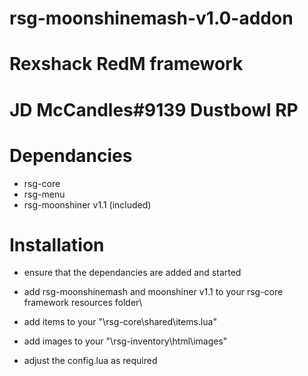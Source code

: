 # rsg-moonshinemash-v1.0-addon 
# Rexshack RedM framework
# JD McCandles#9139 Dustbowl RP
# Dependancies
- rsg-core
- rsg-menu
- rsg-moonshiner v1.1 (included)

# Installation
- ensure that the dependancies are added and started
- add rsg-moonshinemash and moonshiner v1.1 to your rsg-core framework  resources folder\

- add items to your "\rsg-core\shared\items.lua"
- add images to your "\rsg-inventory\html\images"
- adjust the config.lua as required



